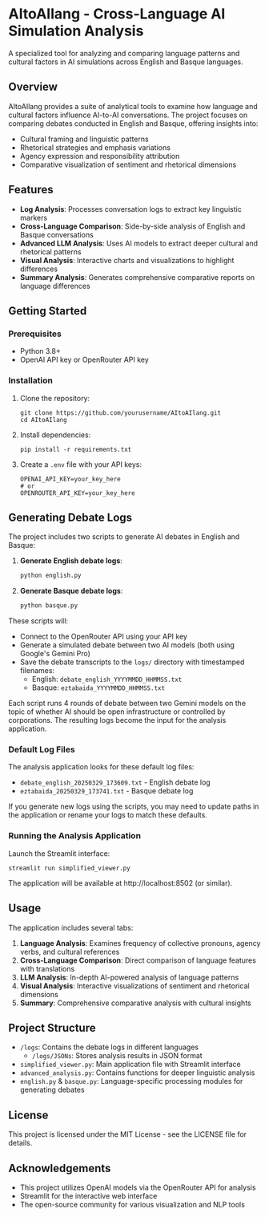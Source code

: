 # AItoAIlang - Cross-Language AI Simulation Analysis

A specialized tool for analyzing and comparing language patterns and cultural factors in AI simulations across English and Basque languages.

## Overview

AItoAIlang provides a suite of analytical tools to examine how language and cultural factors influence AI-to-AI conversations. The project focuses on comparing debates conducted in English and Basque, offering insights into:

- Cultural framing and linguistic patterns
- Rhetorical strategies and emphasis variations
- Agency expression and responsibility attribution
- Comparative visualization of sentiment and rhetorical dimensions

## Features

- **Log Analysis**: Processes conversation logs to extract key linguistic markers
- **Cross-Language Comparison**: Side-by-side analysis of English and Basque conversations
- **Advanced LLM Analysis**: Uses AI models to extract deeper cultural and rhetorical patterns
- **Visual Analysis**: Interactive charts and visualizations to highlight differences
- **Summary Analysis**: Generates comprehensive comparative reports on language differences

## Getting Started

### Prerequisites

- Python 3.8+
- OpenAI API key or OpenRouter API key

### Installation

1. Clone the repository:
   ```
   git clone https://github.com/yourusername/AItoAIlang.git
   cd AItoAIlang
   ```

2. Install dependencies:
   ```
   pip install -r requirements.txt
   ```

3. Create a `.env` file with your API keys:
   ```
   OPENAI_API_KEY=your_key_here
   # or
   OPENROUTER_API_KEY=your_key_here
   ```

## Generating Debate Logs

The project includes two scripts to generate AI debates in English and Basque:

1. **Generate English debate logs**:
   ```bash
   python english.py
   ```

2. **Generate Basque debate logs**:
   ```bash
   python basque.py
   ```

These scripts will:
- Connect to the OpenRouter API using your API key
- Generate a simulated debate between two AI models (both using Google's Gemini Pro)
- Save the debate transcripts to the `logs/` directory with timestamped filenames:
  - English: `debate_english_YYYYMMDD_HHMMSS.txt`
  - Basque: `eztabaida_YYYYMMDD_HHMMSS.txt`
  
Each script runs 4 rounds of debate between two Gemini models on the topic of whether AI should be open infrastructure or controlled by corporations. The resulting logs become the input for the analysis application.

### Default Log Files

The analysis application looks for these default log files:
- `debate_english_20250329_173609.txt` - English debate log
- `eztabaida_20250329_173741.txt` - Basque debate log

If you generate new logs using the scripts, you may need to update paths in the application or rename your logs to match these defaults.

### Running the Analysis Application

Launch the Streamlit interface:
```
streamlit run simplified_viewer.py
```

The application will be available at http://localhost:8502 (or similar).

## Usage

The application includes several tabs:

1. **Language Analysis**: Examines frequency of collective pronouns, agency verbs, and cultural references
2. **Cross-Language Comparison**: Direct comparison of language features with translations
3. **LLM Analysis**: In-depth AI-powered analysis of language patterns
4. **Visual Analysis**: Interactive visualizations of sentiment and rhetorical dimensions
5. **Summary**: Comprehensive comparative analysis with cultural insights

## Project Structure

- `/logs`: Contains the debate logs in different languages
  - `/logs/JSONs`: Stores analysis results in JSON format
- `simplified_viewer.py`: Main application file with Streamlit interface
- `advanced_analysis.py`: Contains functions for deeper linguistic analysis
- `english.py` & `basque.py`: Language-specific processing modules for generating debates

## License

This project is licensed under the MIT License - see the LICENSE file for details.

## Acknowledgements

- This project utilizes OpenAI models via the OpenRouter API for analysis
- Streamlit for the interactive web interface
- The open-source community for various visualization and NLP tools 